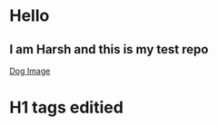 # Hello 

## I am Harsh and this is my test repo
[Dog Image](!https://unsplash.com/s/photos/puppy-dog)
<html><h1>H1 tags editied<h1><html>

